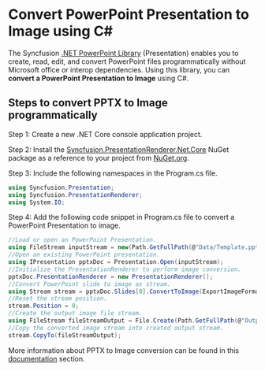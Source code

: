 # Convert PowerPoint Presentation to Image using C#

The Syncfusion [.NET PowerPoint Library](https://www.syncfusion.com/document-processing/powerpoint-framework/net/powerpoint-library) (Presentation) enables you to create, read, edit, and convert PowerPoint files programmatically without Microsoft office or interop dependencies. Using this library, you can **convert a PowerPoint Presentation to Image** using C#.

## Steps to convert PPTX to Image programmatically

Step 1: Create a new .NET Core console application project.

Step 2: Install the [Syncfusion.PresentationRenderer.Net.Core](https://www.nuget.org/packages/Syncfusion.PresentationRenderer.Net.Core) NuGet package as a reference to your project from [NuGet.org](https://www.nuget.org/).

Step 3: Include the following namespaces in the Program.cs file.

```csharp
using Syncfusion.Presentation;
using Syncfusion.PresentationRenderer;
using System.IO;
```

Step 4: Add the following code snippet in Program.cs file to convert a PowerPoint Presentation to image.

```csharp
//Load or open an PowerPoint Presentation.
using FileStream inputStream = new(Path.GetFullPath(@"Data/Template.pptx"), FileMode.Open, FileAccess.Read, FileShare.ReadWrite);
//Open an existing PowerPoint presentation.
using IPresentation pptxDoc = Presentation.Open(inputStream);
//Initialize the PresentationRenderer to perform image conversion.
pptxDoc.PresentationRenderer = new PresentationRenderer();
//Convert PowerPoint slide to image as stream.
using Stream stream = pptxDoc.Slides[0].ConvertToImage(ExportImageFormat.Jpeg);
//Reset the stream position.
stream.Position = 0;
//Create the output image file stream.
using FileStream fileStreamOutput = File.Create(Path.GetFullPath(@"Output/Output.jpg"));
//Copy the converted image stream into created output stream.
stream.CopyTo(fileStreamOutput);
```

More information about PPTX to Image conversion can be found in this [documentation](https://help.syncfusion.com/document-processing/powerpoint/conversions/powerpoint-to-image/net/presentation-to-image) section.